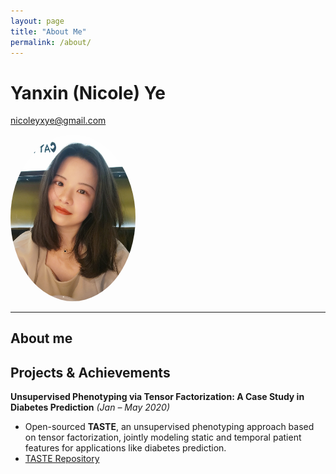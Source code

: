 ```yaml
---
layout: page
title: "About Me"
permalink: /about/
---
```


# Yanxin (Nicole) Ye
[nicoleyxye@gmail.com](mailto:nicoleyxye@gmail.com)

<img src="/assets/nicole.jpg" alt="Profile Picture" width="200" style="border-radius: 50%;">

---

## About me

## Projects & Achievements

**Unsupervised Phenotyping via Tensor Factorization: A Case Study in Diabetes Prediction** *(Jan – May 2020)*  
- Open-sourced **TASTE**, an unsupervised phenotyping approach based on tensor factorization, jointly modeling static and temporal patient features for applications like diabetes prediction.  
- [TASTE Repository](https://github.com/Yanxin-Ye/TASTE)


